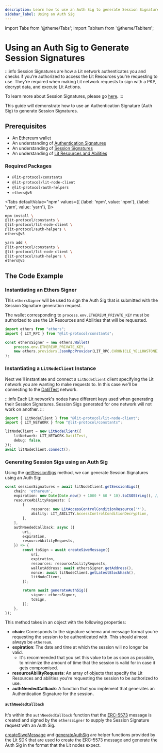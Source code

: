 ```yaml
---
description: Learn how to use an Auth Sig to generate Session Signatures
sidebar_label: Using an Auth Sig
---
```


import Tabs from '@theme/Tabs';
import TabItem from '@theme/TabItem';

# Using an Auth Sig to Generate Session Signatures

:::info
Session Signatures are how a Lit network authenticates you and checks if you're authorized to access the Lit Resources you're requesting to use. They're required when making Lit network requests to sign with a PKP, decrypt data, and execute Lit Actions.

To learn more about Session Signatures, please go [here](../../../learn/authentication/session-sigs).
:::

This guide will demonstrate how to use an Authentication Signature (Auth Sig) to generate Session Signatures.

## Prerequisites

- An Ethereum wallet
- An understanding of [Authentication Signatures](../../../learn/authentication/auth-sigs)
- An understanding of [Session Signatures](../../../learn/authentication/session-sigs)
- An understanding of [Lit Resources and Abilities](../../../learn/authentication/lit-resources-and-abilities)

### Required Packages

- `@lit-protocol/constants`
- `@lit-protocol/lit-node-client`
- `@lit-protocol/auth-helpers`
- `ethers@v5`

<Tabs
defaultValue="npm"
values={[
{label: 'npm', value: 'npm'},
{label: 'yarn', value: 'yarn'},
]}>
<TabItem value="npm">

```bash
npm install \
@lit-protocol/constants \
@lit-protocol/lit-node-client \
@lit-protocol/auth-helpers \
ethers@v5
```

</TabItem>

<TabItem value="yarn">

```bash
yarn add \
@lit-protocol/constants \
@lit-protocol/lit-node-client \
@lit-protocol/auth-helpers \
ethers@v5
```

</TabItem>
</Tabs>

## The Code Example

### Instantiating an Ethers Signer

This `ethersSigner` will be used to sign the Auth Sig that is submitted with the Session Signature generation request.

The wallet corresponding to `process.env.ETHEREUM_PRIVATE_KEY` must be authorized to use the Lit Resources and Abilities that will be requested.

```ts
import ethers from "ethers";
import { LIT_RPC } from "@lit-protocol/constants";

const ethersSigner = new ethers.Wallet(
    process.env.ETHEREUM_PRIVATE_KEY,
    new ethers.providers.JsonRpcProvider(LIT_RPC.CHRONICLE_YELLOWSTONE)
);
```

### Instantiating a `LitNodeClient` Instance

Next we'll instantiate and connect a `LitNodeClient` client specifying the Lit network you are wanting to make requests to. In this case we'll be connecting to the [DatilTest](../../../learn/overview/how-it-works/lit-networks/testnets#the-datil-test-network) network.

:::info
Each Lit network's nodes have different keys used when generating their Session Signatures. Session Sigs generated for one network will not work on another.
:::

```ts
import { LitNodeClient } from "@lit-protocol/lit-node-client";
import { LIT_NETWORK } from "@lit-protocol/constants";

litNodeClient = new LitNodeClient({
    litNetwork: LIT_NETWORK.DatilTest,
    debug: false,
});
await litNodeClient.connect();
```

### Generating Session Sigs using an Auth Sig

Using the [getSessionSigs](https://v7-api-doc-lit-js-sdk.vercel.app/classes/lit_node_client_src.LitNodeClient.html#getSessionSigs) method, we can generate Session Signatures using an Auth Sig:

```ts
const sessionSignatures = await litNodeClient.getSessionSigs({
    chain: 'ethereum',
    expiration: new Date(Date.now() + 1000 * 60 * 10).toISOString(), // 10 minutes
    resourceAbilityRequests: [
        {
            resource: new LitAccessControlConditionResource('*'),
            ability: LIT_ABILITY.AccessControlConditionDecryption,
        },
    ],
    authNeededCallback: async ({
        uri,
        expiration,
        resourceAbilityRequests,
    }) => {
        const toSign = await createSiweMessage({
            uri,
            expiration,
            resources: resourceAbilityRequests,
            walletAddress: await ethersSigner.getAddress(),
            nonce: await litNodeClient.getLatestBlockhash(),
            litNodeClient,
        });

        return await generateAuthSig({
            signer: ethersSigner,
            toSign,
        });
    },
});
```

This method takes in an object with the following properties:

- **chain**: Corresponds to the signature schema and message format you're requesting the session to be authenticated with. This should almost always be `ethereum`.
- **expiration**: The date and time at which the session will no longer be valid.
  - It's recommended that you set this value to be as soon as possible, to minimize the amount of time that the session is valid for in case it gets compromised.
- **resourceAbilityRequests**: An array of objects that specify the Lit Resources and abilities you're requesting the session to be authorized to use.
- **authNeededCallback**: A function that you implement that generates an Authentication Signature for the session.

#### `authNeededCallback`

It's within the `authNeededCallback` function that the [ERC-5573](https://eips.ethereum.org/EIPS/eip-5573) message is created and signed by the `ethersSigner` to supply the Session Signature request with an Auth Sig.

[createSiweMessage](https://v7-api-doc-lit-js-sdk.vercel.app/functions/auth_helpers_src.createSiweMessage.html) and [generateAuthSig](https://v7-api-doc-lit-js-sdk.vercel.app/functions/auth_helpers_src.generateAuthSig.html) are helper functions provided by the Lit SDK that are used to create the ERC-5573 message and generate the Auth Sig in the format that the Lit nodes expect.
